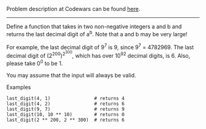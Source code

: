 Problem description at Codewars can be found
[here](https://www.codewars.com/kata/5511b2f550906349a70004e1/train/python).

-------------

Define a function that takes in two non-negative integers a and b and returns the last decimal digit
of a<sup>b</sup>. Note that a and b may be very large!
<br>

For example, the last decimal digit of 9<sup>7</sup> is 9, since 9<sup>7</sup> = 4782969. The last
decimal digit of (2<sup>200</sup>)<sup>2<sup>300</sup></sup>, which has over 10<sup>92</sup> decimal
digits, is 6. Also, please take 0<sup>0</sup> to be 1.
<br>

You may assume that the input will always be valid.
<br>

Examples
```
last_digit(4, 1)                # returns 4
last_digit(4, 2)                # returns 6
last_digit(9, 7)                # returns 9
last_digit(10, 10 ** 10)        # returns 0
last_digit(2 ** 200, 2 ** 300)  # returns 6
```

